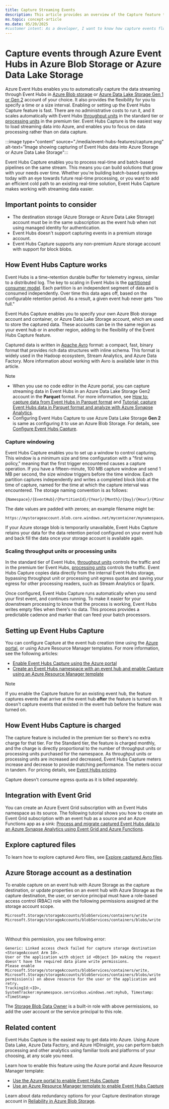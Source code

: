 ```yaml
---
title: Capture Streaming Events
description: This article provides an overview of the Capture feature that allows you to capture events streaming through Azure Event Hubs. 
ms.topic: concept-article
ms.date: 05/20/2025
#customer intent: As a developer, I want to know how capture events flowing through an event hub in an Azure Blob Storage or an Azure Data Lake Storage. 
---
```


# Capture events through Azure Event Hubs in Azure Blob Storage or Azure Data Lake Storage
Azure Event Hubs enables you to automatically capture the data streaming through Event Hubs in [Azure Blob storage](https://azure.microsoft.com/services/storage/blobs/) or [Azure Data Lake Storage Gen 1 or Gen 2](https://azure.microsoft.com/services/data-lake-store/) account of your choice. It also provides the flexibility for you to specify a time or a size interval. Enabling or setting up the Event Hubs Capture feature is fast. There are no administrative costs to run it, and it scales automatically with Event Hubs [throughput units](event-hubs-scalability.md#throughput-units) in the standard tier or [processing units](event-hubs-scalability.md#processing-units) in the premium tier. Event Hubs Capture is the easiest way to load streaming data into Azure, and enables you to focus on data processing rather than on data capture.

:::image type="content" source="./media/event-hubs-features/capture.png" alt-text="Image showing capturing of Event Hubs data into Azure Storage or Azure Data Lake Storage":::

Event Hubs Capture enables you to process real-time and batch-based pipelines on the same stream. This means you can build solutions that grow with your needs over time. Whether you're building batch-based systems today with an eye towards future real-time processing, or you want to add an efficient cold path to an existing real-time solution, Event Hubs Capture makes working with streaming data easier.

## Important points to consider
- The destination storage (Azure Storage or Azure Data Lake Storage) account must be in the same subscription as the event hub when not using managed identity for authentication.
- Event Hubs doesn't support capturing events in a premium storage account.
- Event Hubs Capture supports any non-premium Azure storage account with support for block blobs.

## How Event Hubs Capture works

Event Hubs is a time-retention durable buffer for telemetry ingress, similar to a distributed log. The key to scaling in Event Hubs is the [partitioned consumer model](event-hubs-scalability.md#partitions). Each partition is an independent segment of data and is consumed independently. Over time this data ages off, based on the configurable retention period. As a result, a given event hub never gets "too full."

Event Hubs Capture enables you to specify your own Azure Blob storage account and container, or Azure Data Lake Storage account, which are used to store the captured data. These accounts can be in the same region as your event hub or in another region, adding to the flexibility of the Event Hubs Capture feature.

Captured data is written in [Apache Avro][Apache Avro] format: a compact, fast, binary format that provides rich data structures with inline schema. This format is widely used in the Hadoop ecosystem, Stream Analytics, and Azure Data Factory. More information about working with Avro is available later in this article.

> [!NOTE]
> - When you use no code editor in the Azure portal, you can capture streaming data in Event Hubs in an Azure Data Lake Storage Gen2 account in the **Parquet** format. For more information, see [How to: capture data from Event Hubs in Parquet format](../stream-analytics/capture-event-hub-data-parquet.md?toc=%2Fazure%2Fevent-hubs%2Ftoc.json) and [Tutorial: capture Event Hubs data in Parquet format and analyze with Azure Synapse Analytics](../stream-analytics/event-hubs-parquet-capture-tutorial.md?toc=%2Fazure%2Fevent-hubs%2Ftoc.json).
> - Configuring Event Hubs Capture to use Azure Data Lake Storage **Gen 2** is same as configuring it to use an Azure Blob Storage. For details, see [Configure Event Hubs Capture](event-hubs-capture-enable-through-portal.md). 



### Capture windowing

Event Hubs Capture enables you to set up a window to control capturing. This window is a minimum size and time configuration with a "first wins policy," meaning that the first trigger encountered causes a capture operation. If you have a fifteen-minute, 100 MB capture window and send 1 MB per second, the size window triggers before the time window. Each partition captures independently and writes a completed block blob at the time of capture, named for the time at which the capture interval was encountered. The storage naming convention is as follows:

```
{Namespace}/{EventHub}/{PartitionId}/{Year}/{Month}/{Day}/{Hour}/{Minute}/{Second}
```

The date values are padded with zeroes; an example filename might be:

```
https://mystorageaccount.blob.core.windows.net/mycontainer/mynamespace/myeventhub/0/2017/12/08/03/03/17.avro
```

If your Azure storage blob is temporarily unavailable, Event Hubs Capture retains your data for the data retention period configured on your event hub and back fill the data once your storage account is available again.

### Scaling throughput units or processing units

In the standard tier of Event Hubs, [throughput units](event-hubs-scalability.md#throughput-units) controls the traffic and in the premium tier Event Hubs, [processing units](event-hubs-scalability.md#processing-units) controls the traffic. Event Hubs Capture copies data directly from the internal Event Hubs storage, bypassing throughput unit or processing unit egress quotas and saving your egress for other processing readers, such as Stream Analytics or Spark.

Once configured, Event Hubs Capture runs automatically when you send your first event, and continues running. To make it easier for your downstream processing to know that the process is working, Event Hubs writes empty files when there's no data. This process provides a predictable cadence and marker that can feed your batch processors.

## Setting up Event Hubs Capture

You can configure Capture at the event hub creation time using the [Azure portal](https://portal.azure.com), or using Azure Resource Manager templates. For more information, see the following articles:

- [Enable Event Hubs Capture using the Azure portal](event-hubs-capture-enable-through-portal.md)
- [Create an Event Hubs namespace with an event hub and enable Capture using an Azure Resource Manager template](event-hubs-resource-manager-namespace-event-hub-enable-capture.md)

> [!NOTE]
> If you enable the Capture feature for an existing event hub, the feature captures events that arrive at the event hub **after** the feature is turned on. It doesn't capture events that existed in the event hub before the feature was turned on. 

## How Event Hubs Capture is charged

The capture feature is included in the premium tier so there's no extra charge for that tier. For the Standard tier, the feature is charged monthly, and the charge is directly proportional to the number of throughput units or processing units purchased for the namespace. As throughput units or processing units are increased and decreased, Event Hubs Capture meters increase and decrease to provide matching performance. The meters occur in tandem. For pricing details, see [Event Hubs pricing](https://azure.microsoft.com/pricing/details/event-hubs/). 

Capture doesn't consume egress quota as it is billed separately. 

## Integration with Event Grid 
You can create an Azure Event Grid subscription with an Event Hubs namespace as its source. The following tutorial shows you how to create an Event Grid subscription with an event hub as a source and an Azure Functions app as a sink: [Process and migrate captured Event Hubs data to an Azure Synapse Analytics using Event Grid and Azure Functions](../event-grid/event-hubs-integration.md).

## Explore captured files
To learn how to explore captured Avro files, see [Explore captured Avro files](explore-captured-avro-files.md).

## Azure Storage account as a destination
To enable capture on an event hub with Azure Storage as the capture destination, or update properties on an event hub with Azure Storage as the capture destination, the user, or service principal must have a role-based access control (RBAC) role with the following permissions assigned at the storage account scope. 

```
Microsoft.Storage/storageAccounts/blobServices/containers/write
Microsoft.Storage/storageAccounts/blobServices/containers/blobs/write
```
 

Without this permission, you see following error: 

```
Generic: Linked access check failed for capture storage destination <StorageAccount Arm Id>.
User or the application with object id <Object Id> making the request doesn't have the required data plane write permissions.
Please enable Microsoft.Storage/storageAccounts/blobServices/containers/write, Microsoft.Storage/storageAccounts/blobServices/containers/blobs/write permission(s) on above resource for the user or the application and retry.
TrackingId:<ID>, SystemTracker:mynamespace.servicebus.windows.net:myhub, Timestamp:<TimeStamp>
```

The [Storage Blob Data Owner](../role-based-access-control/built-in-roles.md#storage-blob-data-owner) is a built-in role with above permissions, so add the user account or the service principal to this role.  

## Related content
Event Hubs Capture is the easiest way to get data into Azure. Using Azure Data Lake, Azure Data Factory, and Azure HDInsight, you can perform batch processing and other analytics using familiar tools and platforms of your choosing, at any scale you need.

Learn how to enable this feature using the Azure portal and Azure Resource Manager template:

- [Use the Azure portal to enable Event Hubs Capture](event-hubs-capture-enable-through-portal.md)
- [Use an Azure Resource Manager template to enable Event Hubs Capture](event-hubs-resource-manager-namespace-event-hub-enable-capture.md)


Learn about data redundancy options for your Capture destination storage account in [Reliability in Azure Blob Storage](../reliability/reliability-storage-blob.md).

[Apache Avro]: https://avro.apache.org/
[Apache Drill]: https://drill.apache.org/
[Apache Spark]: https://spark.apache.org/
[support request]: https://portal.azure.com/?#blade/Microsoft_Azure_Support/HelpAndSupportBlade
[Azure Storage Explorer]: https://github.com/microsoft/AzureStorageExplorer/releases
[3]: ./media/event-hubs-capture-overview/event-hubs-capture3.png
[Avro Tools]: https://downloads.apache.org/avro/stable/java/
[Java]: https://avro.apache.org/docs/current/gettingstartedjava.html
[Python]: https://avro.apache.org/docs/current/gettingstartedpython.html
[Event Hubs overview]: ./event-hubs-about.md
[HDInsight: Address files in Azure storage]: ../hdinsight/hdinsight-hadoop-use-blob-storage.md
[Azure Databricks: Azure Blob Storage]:https://docs.databricks.com/spark/latest/data-sources/azure/azure-storage.html
[Apache Drill: Azure Blob Storage Plugin]:https://drill.apache.org/docs/azure-blob-storage-plugin/
[Streaming at Scale: Event Hubs Capture]:https://github.com/yorek/streaming-at-scale/tree/master/event-hubs-capture
